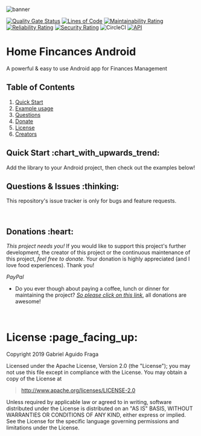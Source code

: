 ![banner](https://raw.github.com/kaapiel/Raw-content/master/Home-Finances-Android/banner.png)

[![Quality Gate Status](https://sonarcloud.io/api/project_badges/measure?project=kaapiel_Android-Home-Finances&metric=alert_status)](https://sonarcloud.io/dashboard?id=kaapiel_Android-Home-Finances)
[![Lines of Code](https://sonarcloud.io/api/project_badges/measure?project=kaapiel_Android-Home-Finances&metric=ncloc)](https://sonarcloud.io/dashboard?id=kaapiel_Android-Home-Finances)
[![Maintainability Rating](https://sonarcloud.io/api/project_badges/measure?project=kaapiel_Android-Home-Finances&metric=sqale_rating)](https://sonarcloud.io/dashboard?id=kaapiel_Android-Home-Finances)
[![Reliability Rating](https://sonarcloud.io/api/project_badges/measure?project=kaapiel_Android-Home-Finances&metric=reliability_rating)](https://sonarcloud.io/dashboard?id=kaapiel_Android-Home-Finances)
[![Security Rating](https://sonarcloud.io/api/project_badges/measure?project=kaapiel_Android-Home-Finances&metric=security_rating)](https://sonarcloud.io/dashboard?id=kaapiel_Android-Home-Finances)
![CircleCI](https://img.shields.io/circleci/build/github/kaapiel/Home-Finances-Android/master)
[![API](https://img.shields.io/badge/API-26%2B-green.svg?style=flat)](https://android-arsenal.com/api?level=26)

# Home Fincances Android
A powerful & easy to use Android app for Finances Management

## Table of Contents
1. [Quick Start](#quick-start)
1. [Example usage](#examples)
1. [Questions](#report)
1. [Donate](#donate)
1. [License](#licence)
1. [Creators](#creators)

<h2 id="quick-start">Quick Start :chart_with_upwards_trend:</h2>
Add the library to your Android project, then check out the examples below!

<br/>

<h2 id="report">Questions & Issues :thinking:</h2>

This repository's issue tracker is only for bugs and feature requests.  

<br/>

<h2 id="donate">Donations :heart:</h2>

*This project needs you!* If you would like to support this project's further development, the creator of this project or the continuous maintenance of this project, *feel free to donate*. Your donation is highly appreciated (and I love food experiences). Thank you!

*PayPal*

- Do you ever though about paying a coffee, lunch or dinner for maintaining the project? [*So please click on this link*](https://www.paypal.com/cgi-bin/webscr?cmd=_donations&business=gabriel_aguido@hotmail.com&lc=US&item_name=Donation+to+Home+Finances+Android+Maintenance&no_note=0&cn=&currency_code=USD&bn=PP-DonationsBF:btn_donateCC_LG.gif:NonHosted), all donations are awesome!

<br/>

<h1 id="license">License :page_facing_up:</h1>

Copyright 2019 Gabriel Aguido Fraga

Licensed under the Apache License, Version 2.0 (the "License");
you may not use this file except in compliance with the License.
You may obtain a copy of the License at

> http://www.apache.org/licenses/LICENSE-2.0

Unless required by applicable law or agreed to in writing, software
distributed under the License is distributed on an "AS IS" BASIS,
WITHOUT WARRANTIES OR CONDITIONS OF ANY KIND, either express or implied.
See the License for the specific language governing permissions and
limitations under the License.

<br/>
